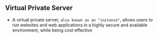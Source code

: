 ## Virtual Private Server

- A virtual private server, `also known as an "instance"`, allows users to run websites and web applications in a highly secure and available environment, while being cost effective
